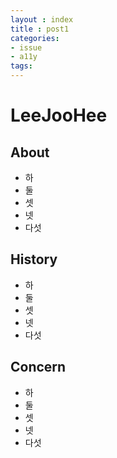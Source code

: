 ```yaml
---
layout : index
title : post1
categories: 
- issue
- a11y
tags: 
---
```


# LeeJooHee 

## About 

- 하
- 둘
- 셋
- 넷 
- 다섯


## History 

- 하
- 둘
- 셋
- 넷 
- 다섯


## Concern

- 하
- 둘
- 셋
- 넷 
- 다섯
